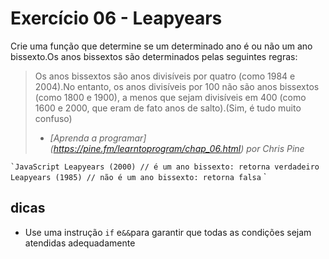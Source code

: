 # Exercício 06 - Leapyears

Crie uma função que determine se um determinado ano é ou não um ano bissexto.Os anos bissextos são determinados pelas seguintes regras:

> Os anos bissextos são anos divisíveis por quatro (como 1984 e 2004).No entanto, os anos divisíveis por 100 não são anos bissextos (como 1800 e 1900), a menos que sejam divisíveis em 400 (como 1600 e 2000, que eram de fato anos de salto).(Sim, é tudo muito confuso)
>
> - <CITE> [Aprenda a programar] (https://pine.fm/learntoprogram/chap_06.html) por Chris Pine </cite>

`` `JavaScript
Leapyears (2000) // é um ano bissexto: retorna verdadeiro
Leapyears (1985) // não é um ano bissexto: retorna falsa
`` `


## dicas
- Use uma instrução `if` e` && `para garantir que todas as condições sejam atendidas adequadamente